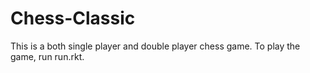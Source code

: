 # Chess-Classic

This is a both single player and double player chess game.
To play the game, run run.rkt.

